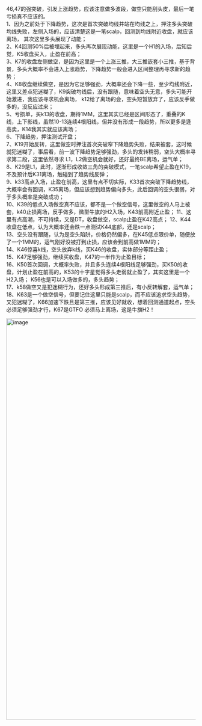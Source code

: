 46,47的强突破，引发上涨趋势，应该注意做多波段，做空只能刮头皮，最后一笔亏损真不应该的。  
1、因为之前处于下降趋势，这次是首次突破均线并站在均线之上，押注多头突破均线失败，左侧入场的，应该清楚这是一笔scalp，回测到均线附近收盘，就应该离场，
其次这里多头展现了动能；  
2、K4回测50%后被埋起来，多头再次展现动能，这里是一个H1的入场，后知后觉，K5收盘买入，止盈在前高；  
3、K7的收盘左侧做空，是因为这里是一个上涨三推，大三推嵌套小三推，基于背景，多头大概率不会进入上涨趋势，下降趋势一般会进入区间整理再寻求新的趋势；  
4、K8收盘继续做空，是因为它足够强劲，大概率还会下降一些，至少均线附近，这里又差点犯迷糊了，K9突破均线后，没有跟随，意味着空头无意，多头可能开始激进，我应该寻求机会离场，
k12给了离场的会，空头短暂放弃了，应该反手做多的，没反应过来；  
5、亏损单，买k13的收盘，期待1MM，这里其实已经是区间形态了，重叠的K线，上下影线，虽然10-13连续4根阳线，但并没有形成一段趋势，所以更多是逢高卖，K14我其实就应该离场；  
6、下降趋势，押注测试开盘；  
7、K19开始反转，这里做空时押注首次突破窄下降趋势失败，结果被套，这时候就犯迷糊了，事后看，前一波下降趋势足够强劲，多头的发转稍弱，空头大概率寻求第二段，这里依然寻求
L1，L2做空机会就好，还好最终BE离场，运气单；  
8、K29是L1，此时，逐渐形成收敛三角的突破模式，一笔scalp希望止盈在K19，不及预计后K31离场，触碰到了趋势线反弹；  
9、k33高点入场，止盈在前高，这里有点不切实际，K33首次突破下降趋势线，大概率会有回调，K35离场，但应该想到趋势偏向多头，此后回调的空头很弱，对于多头概率是突破成功；  
10、K39的低点入场做空真不应该，都不是一个做空信号，这里做空的人马上被套，k40止损离场，反手做多，微型牛旗的H2入场，K43前高附近止盈；
11、这里有点高潮，不可持续，又是DT，收盘做空，scalp止盈在K42高点； 
12、K44收盘在低点，认为大概率还会跌一点测试K44底部，还是scalp；  
13、空头没有跟随，认为是空头陷阱，价格仍然偏多，在K45低点限价单，随便放了一个1MM的，运气刚好没被打到止损，应该会到前高做1MM的；  
14、K46惊喜k线，空头放弃k线，买K46的收盘，实体部分等距止盈；  
15、K47足够强劲，继续买收盘，K47的一半作为止盈目标；  
16、K50首次回调，大概率失败，并且多头连续4根阳线足够强劲，买K50的收盘，计划止盈在前高的，K53的十字星觉得多头走弱就止盈了，其实这里是一个H2入场；
K56也是可以入场做多的，多头趋势；  
17、k58做空又是犯迷糊行为，还好多头形成第三推后，有小反转解套，运气单；  
18、K63是一个做空信号，但要记住这里只能是scalp，而不应该追求空头趋势，又犯迷糊了，K66加速下跌且是第三推，应该见好就收，想着回测通道起点，空头必须足够强劲才行，K67是GTFO
必须马上离场，这是牛旗H2！  



<img width="2334" height="1068" alt="image" src="https://github.com/user-attachments/assets/767ffcdf-c760-490f-8af8-6741a511e64b" />
